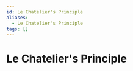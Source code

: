 ```yaml
---
id: Le Chatelier's Principle
aliases:
  - Le Chatelier's Principle
tags: []
---
```


# Le Chatelier's Principle
